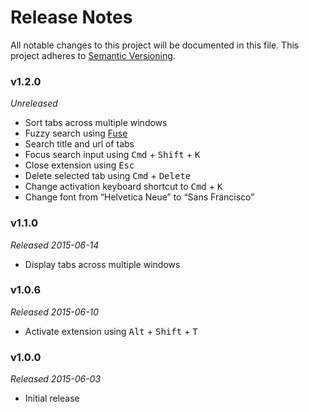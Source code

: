 # Release Notes
All notable changes to this project will be documented in this file.
This project adheres to [Semantic Versioning](http://semver.org/).

### v1.2.0
*Unreleased*

* Sort tabs across multiple windows
* Fuzzy search using [Fuse](https://github.com/krisk/Fuse)
* Search title and url of tabs
* Focus search input using <kbd>Cmd</kbd> + <kbd>Shift</kbd> + <kbd>K</kbd>
* Close extension using <kbd>Esc</kbd>
* Delete selected tab using <kbd>Cmd</kbd> + <kbd>Delete</kbd>
* Change activation keyboard shortcut to <kbd>Cmd</kbd> + <kbd>K</kbd>
* Change font from “Helvetica Neue” to “Sans Francisco”

### v1.1.0
*Released 2015-06-14*

* Display tabs across multiple windows

### v1.0.6
*Released 2015-06-10*

* Activate extension using <kbd>Alt</kbd> + <kbd>Shift</kbd> + <kbd>T</kbd> 

### v1.0.0
*Released 2015-06-03*

* Initial release

